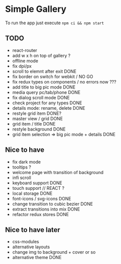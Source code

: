 # Simple Gallery

To run the app just execute `npm ci && npm start`

## TODO

- react-router
- add w x h on top of gallery ?
- offline mode
- fix dpi/px
- scroll to elemnt after exit DONE
- fix border on switch for webkit / NO GO
- fix redux types on components / no errors now ???
- add title to big pic mode DONE
- media query pc/tab/phone DONE
- fix dialog scroll mode DONE
- check project for any types DONE
- details mode: rename, delete DONE
- restyle grid item DONE?
- master view / grid DONE
- grid item / title DONE
- restyle background DONE
- grid item selection => big pic mode + details DONE

## Nice to have

- fix dark mode
- tooltips ?
- welcome page with transition of background
- infi scroll
- keyboard support DONE
- touch support // REACT ?
- local storage DONE
- font-icons / svg-icons DONE
- change transition to cubic bezier DONE
- extract transitions into mix DONE
- refactor redux stores DONE

## Nice to have later

- css-modules
- alternative layouts
- change img to background + cover or so
- alternative theme DONE
